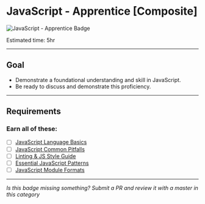 # JavaScript - Apprentice [Composite]

![JavaScript - Apprentice Badge](../img/badges/javascript-apprentice-md.png "JavaScript Apprentice badge")

Estimated time: 5hr

-----


## Goal
- Demonstrate a foundational understanding and skill in JavaScript.
- Be ready to discuss and demonstrate this proficiency.


-----


## Requirements

### Earn all of these:
  - [ ] [JavaScript Language Basics](_micro_javascript-language-basics.md)
  - [ ] [JavaScript Common Pitfalls](_micro_javascript-common-pitfalls.md)
  - [ ] [Linting & JS Style Guide](_micro_linting-and-js-style-guide.md)
  - [ ] [Essential JavaScript Patterns](_micro_essential-javascript-patterns.md)
  - [ ] [JavaScript Module Formats](_micro_javascript-module-formats.md)

<!-- ### Once above are met, then earn 1 of these: -->


-----

  *Is this badge missing something? Submit a PR and review it with a master in this category*
